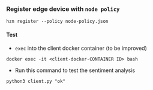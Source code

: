 ### Register edge device with `node policy`

```
hzn register --policy node-policy.json
```

#### Test
- `exec` into the client docker container (to be improved)
```
docker exec -it <client-docker-CONTAINER ID> bash
```

- Run this command to test the sentiment analysis 
```
python3 client.py "ok"
```
